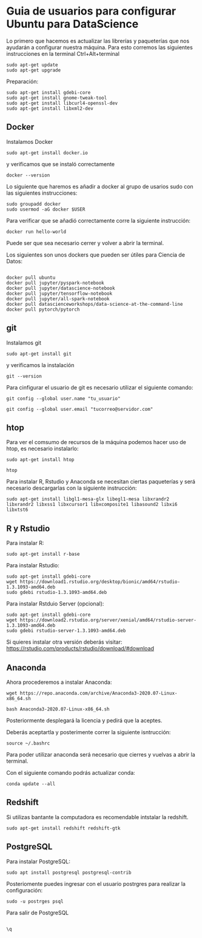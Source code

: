 
# Guia de usuarios para configurar Ubuntu para DataScience

Lo primero que hacemos es actualizar las librerías y paqueterías que nos ayudarán a configurar nuestra máquina. Para esto corremos las siguientes instrucciones en la terminal Ctrl+Alt+terminal

```
sudo apt-get update
sudo apt-get upgrade
```

Preparación:

```
sudo apt-get install gdebi-core
sudo apt-get install gnome-tweak-tool
sudo apt-get install libcurl4-openssl-dev 
sudo apt-get install libxml2-dev

```


## Docker

Instalamos Docker

```
sudo apt-get install docker.io
```

 
y verificamos que se instaló correctamente

```
docker --version
```

Lo siguiente que haremos es añadir a docker al grupo de usarios sudo con las siguientes instrucciones:

```
sudo groupadd docker
sudo usermod -aG docker $USER
```

Para verificar que se añadió correctamente corre la siguiente instrucción:

```
docker run hello-world 
```

Puede ser que sea necesario cerrer y volver a abrir la terminal.


Los siguientes son unos dockers que pueden ser útiles para Ciencia de Datos:

```

docker pull ubuntu
docker pull jupyter/pyspark-notebook
docker pull jupyter/datascience-notebook
docker pull jupyter/tensorflow-notebook
docker pull jupyter/all-spark-notebook
docker pull datascienceworkshops/data-science-at-the-command-line
docker pull pytorch/pytorch

```


## git

Instalamos git

```
sudo apt-get install git
```

y verificamos la instalación

```
git --version
```

Para cinfigurar el usuario de git es necesario utilizar el siguiente comando:

```
git config --global user.name "tu_usuario"
```

```
git config --global user.email "tucorreo@servidor.com"
```

## htop

Para ver el comsumo de recursos de la máquina podemos hacer uso de htop, es necesario instalarlo:

```
sudo apt-get install htop
```

```
htop
```

Para instalar R, Rstudio y Anaconda se necesitan ciertas paqueterías y será necesario descargarlas con la siguiente instrucción:

```
sudo apt-get install libgl1-mesa-glx libegl1-mesa libxrandr2 libxrandr2 libxss1 libxcursor1 libxcomposite1 libasound2 libxi6 libxtst6
```

## R y Rstudio

Para instalar R:

```
sudo apt-get install r-base
```


Para instalar Rstudio:

```
sudo apt-get install gdebi-core
wget https://download1.rstudio.org/desktop/bionic/amd64/rstudio-1.3.1093-amd64.deb
sudo gdebi rstudio-1.3.1093-amd64.deb
```


Para instalar Rstduio Server (opcional):

``` 
sudo apt-get install gdebi-core
wget https://download2.rstudio.org/server/xenial/amd64/rstudio-server-1.3.1093-amd64.deb
sudo gdebi rstudio-server-1.3.1093-amd64.deb
```

Si quieres instalar otra versión deberás visitar: https://rstudio.com/products/rstudio/download/#download

## Anaconda

Ahora procederemos a instalar Anaconda:

```
wget https://repo.anaconda.com/archive/Anaconda3-2020.07-Linux-x86_64.sh

bash Anaconda3-2020.07-Linux-x86_64.sh 

```

Posteriormente desplegará la licencia y pedirá que la aceptes.

Deberás aceptartla y posterimente correr la siguiente isntrucción:

```
source ~/.bashrc

```

Para poder utilizar anaconda será necesario que cierres y vuelvas a abrir la terminal.

Con el siguiente comando podrás actualizar conda:

```
conda update --all
```

## Redshift

Si utilizas bantante la computadora es recomendable intstalar la redshift.

```
sudo apt-get install redshift redshift-gtk
```

## PostgreSQL

Para instalar PostgreSQL:

```
sudo apt install postgresql postgresql-contrib
```

Posteriomente puedes ingresar con el usuario postrgres para realizar la configuración:

```
sudo -u postrges psql
```

Para salir de PostgreSQL

```

\q
```
